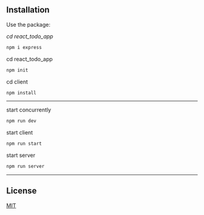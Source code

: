 ## Installation

Use the package:

*cd react_todo_app*
```bash
npm i express
```
cd react_todo_app
```bash
npm init
```
cd client
```bash
npm install
```
-------------------------
start concurrently 
```bash
npm run dev
```
start client
```bash
npm run start
```
start server
```bash
npm run server
```
------------------------
## License
[MIT](https://choosealicense.com/licenses/mit/)
